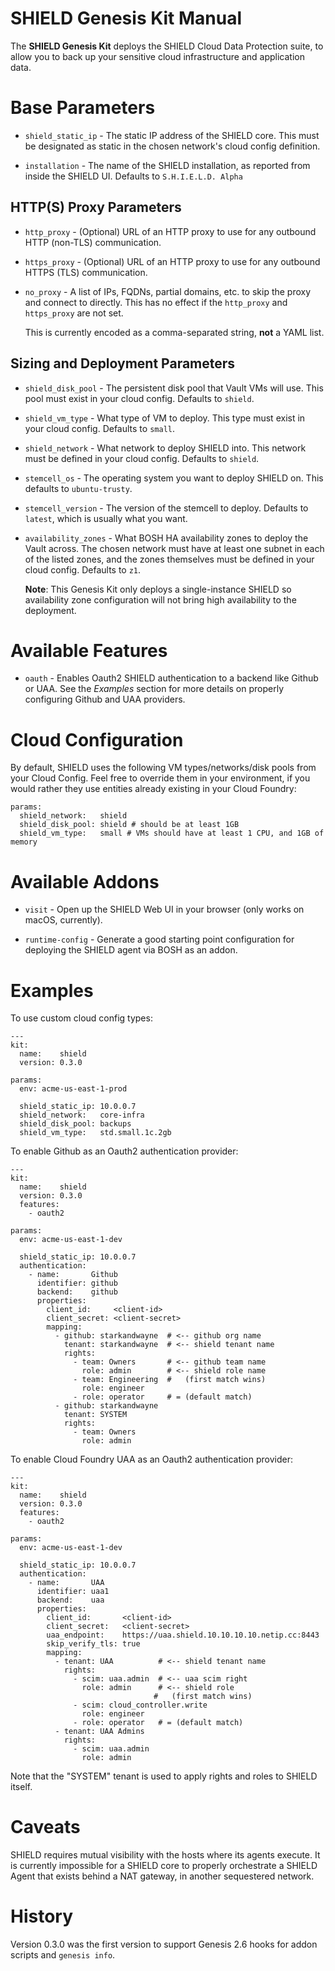 # SHIELD Genesis Kit Manual

The **SHIELD Genesis Kit** deploys the SHIELD Cloud Data
Protection suite, to allow you to back up your sensitive cloud
infrastructure and application data.

# Base Parameters

- `shield_static_ip` - The static IP address of the SHIELD core.
  This must be designated as static in the chosen network's cloud
  config definition.

- `installation` - The name of the SHIELD installation, as
  reported from inside the SHIELD UI.
  Defaults to `S.H.I.E.L.D. Alpha`

## HTTP(S) Proxy Parameters

- `http_proxy` - (Optional) URL of an HTTP proxy to use for any
  outbound HTTP (non-TLS) communication.

- `https_proxy` - (Optional) URL of an HTTP proxy to use for any
  outbound HTTPS (TLS) communication.

- `no_proxy` - A list of IPs, FQDNs, partial domains, etc. to
  skip the proxy and connect to directly.  This has no effect if
  the `http_proxy` and `https_proxy` are not set.

  This is currently encoded as a comma-separated string, **not**
  a YAML list.

## Sizing and Deployment Parameters

- `shield_disk_pool` - The persistent disk pool that Vault VMs will
  use.  This pool must exist in your cloud config.  Defaults to
  `shield`.

- `shield_vm_type` - What type of VM to deploy.  This type must
  exist in your cloud config.  Defaults to `small`.

- `shield_network` - What network to deploy SHIELD into.  This
  network must be defined in your cloud config.  Defaults to
  `shield`.

- `stemcell_os` - The operating system you want to deploy SHIELD
  on.  This defaults to `ubuntu-trusty`.

- `stemcell_version` - The version of the stemcell to deploy.
  Defaults to `latest`, which is usually what you want.

- `availability_zones` - What BOSH HA availability zones to deploy
  the Vault across.  The chosen network must have at least one
  subnet in each of the listed zones, and the zones themselves
  must be defined in your cloud config.  Defaults to `z1`.

  **Note**: This Genesis Kit only deploys a single-instance SHIELD
  so availability zone configuration will not bring high
  availability to the deployment.

# Available Features

- `oauth` - Enables Oauth2 SHIELD authentication to a backend like
  Github or UAA.  See the _Examples_ section for more details on
  properly configuring Github and UAA providers.

# Cloud Configuration

By default, SHIELD uses the following VM types/networks/disk pools from your
Cloud Config. Feel free to override them in your environment, if you would
rather they use entities already existing in your Cloud Foundry:

```
params:
  shield_network:   shield
  shield_disk_pool: shield # should be at least 1GB
  shield_vm_type:   small # VMs should have at least 1 CPU, and 1GB of memory
```

# Available Addons

- `visit` - Open up the SHIELD Web UI in your browser (only works
  on macOS, currently).

- `runtime-config` - Generate a good starting point configuration
  for deploying the SHIELD agent via BOSH as an addon.

# Examples

To use custom cloud config types:

```
---
kit:
  name:    shield
  version: 0.3.0

params:
  env: acme-us-east-1-prod

  shield_static_ip: 10.0.0.7
  shield_network:   core-infra
  shield_disk_pool: backups
  shield_vm_type:   std.small.1c.2gb
```

To enable Github as an Oauth2 authentication provider:

```
---
kit:
  name:    shield
  version: 0.3.0
  features:
    - oauth2

params:
  env: acme-us-east-1-dev

  shield_static_ip: 10.0.0.7
  authentication:
    - name:       Github
      identifier: github
      backend:    github
      properties:
        client_id:     <client-id>
        client_secret: <client-secret>
        mapping:
          - github: starkandwayne  # <-- github org name
            tenant: starkandwayne  # <-- shield tenant name
            rights:
              - team: Owners       # <-- github team name
                role: admin        # <-- shield role name
              - team: Engineering  #   (first match wins)
                role: engineer
              - role: operator     # = (default match)
          - github: starkandwayne
            tenant: SYSTEM
            rights:
              - team: Owners
                role: admin
```

To enable Cloud Foundry UAA as an Oauth2 authentication provider:

```
---
kit:
  name:    shield
  version: 0.3.0
  features:
    - oauth2

params:
  env: acme-us-east-1-dev

  shield_static_ip: 10.0.0.7
  authentication:
    - name:       UAA
      identifier: uaa1
      backend:    uaa
      properties:
        client_id:       <client-id>
        client_secret:   <client-secret>
        uaa_endpoint:    https://uaa.shield.10.10.10.10.netip.cc:8443
        skip_verify_tls: true
        mapping:
          - tenant: UAA          # <-- shield tenant name
            rights:
              - scim: uaa.admin  # <-- uaa scim right
                role: admin      # <-- shield role
                                #   (first match wins)
              - scim: cloud_controller.write
                role: engineer
              - role: operator   # = (default match)
          - tenant: UAA Admins
            rights:
              - scim: uaa.admin
                role: admin
```

Note that the "SYSTEM" tenant is used to apply rights and roles to
SHIELD itself.

# Caveats

SHIELD requires mutual visibility with the hosts where its agents
execute.  It is currently impossible for a SHIELD core to properly
orchestrate a SHIELD Agent that exists behind a NAT gateway, in
another sequestered network.

# History

Version 0.3.0 was the first version to support Genesis 2.6 hooks
for addon scripts and `genesis info`.
